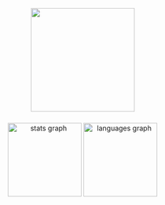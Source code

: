 <div align="center">
  <img height="211" src="https://i.pinimg.com/564x/75/a9/4b/75a94b2b252c769498e0113f61061ce5.jpg"  />
</div>

###

<div align="center">
  <img src="https://github-readme-stats.vercel.app/api?hide_title=false&hide_rank=false&show_icons=true&include_all_commits=true&count_private=true&disable_animations=false&theme=material-palenight&locale=fr&hide_border=false&username=Sofiav014" height="150" alt="stats graph"  />
  <img src="https://github-readme-stats.vercel.app/api/top-langs?locale=fr&hide_title=false&layout=compact&card_width=320&langs_count=5&theme=material-palenight&hide_border=false&username=Sofiav014" height="150" alt="languages graph"  />
</div>

